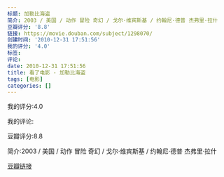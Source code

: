 ```yaml
---
标题: 加勒比海盗
简介: 2003 / 美国 / 动作 冒险 奇幻 / 戈尔·维宾斯基 / 约翰尼·德普 杰弗里·拉什
豆瓣评分: '8.8'
链接: https://movie.douban.com/subject/1298070/
创建时间: '2010-12-31 17:51:56'
我的评分: '4.0'
标签:
评论:
date: 2010-12-31 17:51:56
title: 看了电影 - 加勒比海盗
tags: [电影]
categories: []
---
```


我的评分:4.0

我的评论:

豆瓣评分:8.8

简介:2003 / 美国 / 动作 冒险 奇幻 / 戈尔·维宾斯基 / 约翰尼·德普 杰弗里·拉什

[豆瓣链接](https://movie.douban.com/subject/1298070/)

